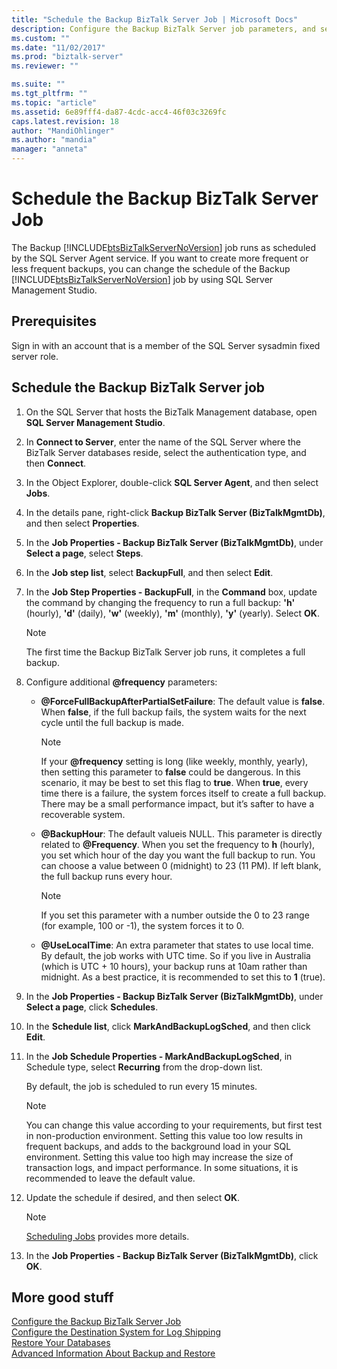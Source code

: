 ```yaml
---
title: "Schedule the Backup BizTalk Server Job | Microsoft Docs"
description: Configure the Backup BizTalk Server job parameters, and set the schedule to run monthly, weekly, daily, or hourly
ms.custom: ""
ms.date: "11/02/2017"
ms.prod: "biztalk-server"
ms.reviewer: ""

ms.suite: ""
ms.tgt_pltfrm: ""
ms.topic: "article"
ms.assetid: 6e89fff4-da87-4cdc-acc4-46f03c3269fc
caps.latest.revision: 18
author: "MandiOhlinger"
ms.author: "mandia"
manager: "anneta"
---
```

# Schedule the Backup BizTalk Server Job
The Backup [!INCLUDE[btsBizTalkServerNoVersion](../includes/btsbiztalkservernoversion-md.md)] job runs as scheduled by the SQL Server Agent service. If you want to create more frequent or less frequent backups, you can change the schedule of the Backup [!INCLUDE[btsBizTalkServerNoVersion](../includes/btsbiztalkservernoversion-md.md)] job by using SQL Server Management Studio.  
  
## Prerequisites  
Sign in with an account that is a member of the SQL Server sysadmin fixed server role.  
  
## Schedule the Backup BizTalk Server job
  
1.  On the SQL Server that hosts the BizTalk Management database, open **SQL Server Management Studio**.

2.  In **Connect to Server**, enter the name of the SQL Server where the BizTalk Server databases reside, select the authentication type, and then **Connect**.  
  
3.  In the Object Explorer, double-click **SQL Server Agent**, and then select **Jobs**.  
  
4.  In the details pane, right-click **Backup BizTalk Server (BizTalkMgmtDb)**, and then select **Properties**.  
  
5.  In the **Job Properties - Backup BizTalk Server (BizTalkMgmtDb)**, under **Select a page**, select **Steps**.  
  
6.  In the **Job step list**, select **BackupFull**, and then select **Edit**.  
  
7.  In the **Job Step Properties - BackupFull**, in the **Command** box, update the command by changing the frequency to run a full backup: **'h'** (hourly), **'d'** (daily), **'w'** (weekly), **'m'** (monthly), **'y'** (yearly). Select **OK**.  
  
    > [!NOTE]
    >  The first time the Backup BizTalk Server job runs, it completes a full backup.  
    
8.  Configure additional **@frequency** parameters:  
  
    - **@ForceFullBackupAfterPartialSetFailure**: The default value is **false**. When **false**, if the full backup fails, the system waits for the next cycle until the full backup is made.  
    
        > [!NOTE]
        >  If your **@frequency** setting is long (like weekly, monthly, yearly), then setting this parameter to **false** could be dangerous. In this scenario, it may be best to set this flag to **true**. When **true**, every time there is a failure, the system forces itself to create a full backup. There may be a small performance impact, but it’s safter to have a recoverable system.
  
    - **@BackupHour**: The default valueis NULL. This parameter is directly related to **@Frequency**. When you set the frequency to **h** (hourly), you set which hour of the day you want the full backup to run. You can choose a value between 0 (midnight) to 23 (11 PM). If left blank, the full backup runs every hour.  
    
       > [!NOTE]
        >  If you set this parameter with a number outside the 0 to 23 range (for example, 100 or -1), the system forces it to 0.
  
    - **@UseLocalTime**: An extra parameter that states to use local time. By default, the job works with UTC time. So if you live in Australia (which is UTC + 10 hours), your backup runs at 10am rather than midnight. As a best practice, it is recommended to set this to **1** (true).  
  
9.  In the **Job Properties - Backup BizTalk Server (BizTalkMgmtDb)**, under **Select a page**, click **Schedules**.  
  
10. In the **Schedule list**, click **MarkAndBackupLogSched**, and then click **Edit**.  
  
11. In the **Job Schedule Properties - MarkAndBackupLogSched**, in Schedule type, select **Recurring** from the drop-down list.  
  
     By default, the job is scheduled to run every 15 minutes.  
     
    > [!NOTE]
    >  You can change this value according to your requirements, but first test in non-production environment. Setting this value too low results in frequent backups, and adds to the background load in your SQL environment. Setting this value too high may increase the size of transaction logs, and impact performance. In some situations, it is recommended to leave the default value.    
  
12. Update the schedule if desired, and then select **OK**.  
  
    > [!NOTE]
    >  [Scheduling Jobs](https://docs.microsoft.com/sql/ssms/agent/schedule-a-job) provides more details.
  
13. In the **Job Properties - Backup BizTalk Server (BizTalkMgmtDb)**, click **OK**.  
  
## More good stuff  
 [Configure the Backup BizTalk Server Job](../core/how-to-configure-the-backup-biztalk-server-job.md)   
 [Configure the Destination System for Log Shipping](../core/how-to-configure-the-destination-system-for-log-shipping.md)   
 [Restore Your Databases](../core/how-to-restore-your-databases.md)   
 [Advanced Information About Backup and Restore](../core/advanced-information-about-backup-and-restore1.md)
